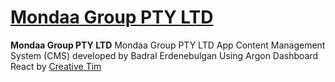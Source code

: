 # [Mondaa Group PTY LTD](https://mondaa.com.au)

**Mondaa Group PTY LTD**
Mondaa Group PTY LTD App Content Management System (CMS) developed by Badral Erdenebulgan Using Argon Dashboard React by [Creative Tim](https://www.creative-tim.com/product/argon-dashboard-react?ref=adr-github-readme)
